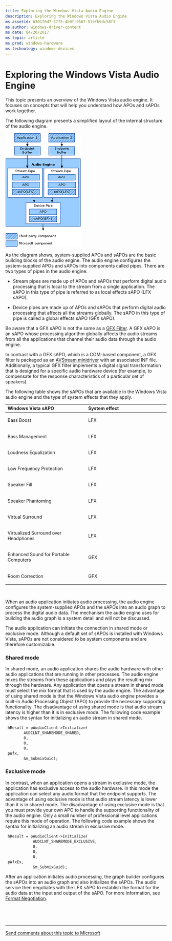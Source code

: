 ```yaml
---
title: Exploring the Windows Vista Audio Engine
description: Exploring the Windows Vista Audio Engine
ms.assetid: 6301f6d7-57f5-4b9f-9567-57efb9dc58f3
ms.author: windows-driver-content
ms.date: 04/20/2017
ms.topic: article
ms.prod: windows-hardware
ms.technology: windows-devices
---
```


# Exploring the Windows Vista Audio Engine


This topic presents an overview of the Windows Vista audio engine. It focuses on concepts that will help you understand how APOs and sAPOs work together.

The following diagram presents a simplified layout of the internal structure of the audio engine.

![diagram illustrating a windows vista audio engine simplified layout](images/sysfxapo-custom-details.png)

As the diagram shows, system-supplied APOs and sAPOs are the basic building blocks of the audio engine. The audio engine configures the system-supplied APOs and sAPOs into components called pipes. There are two types of pipes in the audio engine:

-   Stream pipes are made up of APOs and sAPOs that perform digital audio processing that is local to the stream from a single application. The sAPO in this type of pipe is referred to as local effects sAPO (LFX sAPO).

-   Device pipes are made up of APOs and sAPOs that perform digital audio processing that affects all the streams globally. The sAPO in this type of pipe is called a global effects sAPO (GFX sAPO).

Be aware that a GFX sAPO is not the same as a [GFX Filter](gfx-filters.md). A GFX sAPO is an sAPO whose processing algorithm globally affects the audio streams from all the applications that channel their audio data through the audio engine.

In contrast with a GFX sAPO, which is a COM-based component, a GFX filter is packaged as an [AVStream minidriver](https://msdn.microsoft.com/library/windows/hardware/ff560765) with an associated INF file. Additionally, a typical GFX filter implements a digital signal transformation that is designed for a specific audio hardware device (for example, to compensate for the response characteristics of a particular set of speakers).

The following table shows the sAPOs that are available in the Windows Vista audio engine and the type of system effects that they apply.

<table>
<colgroup>
<col width="50%" />
<col width="50%" />
</colgroup>
<thead>
<tr class="header">
<th align="left">Windows Vista sAPO</th>
<th align="left">System effect</th>
</tr>
</thead>
<tbody>
<tr class="odd">
<td align="left"><p>Bass Boost</p></td>
<td align="left"><p>LFX</p></td>
</tr>
<tr class="even">
<td align="left"><p>Bass Management</p></td>
<td align="left"><p>LFX</p></td>
</tr>
<tr class="odd">
<td align="left"><p>Loudness Equalization</p></td>
<td align="left"><p>LFX</p></td>
</tr>
<tr class="even">
<td align="left"><p>Low Frequency Protection</p></td>
<td align="left"><p>LFX</p></td>
</tr>
<tr class="odd">
<td align="left"><p>Speaker Fill</p></td>
<td align="left"><p>LFX</p></td>
</tr>
<tr class="even">
<td align="left"><p>Speaker Phantoming</p></td>
<td align="left"><p>LFX</p></td>
</tr>
<tr class="odd">
<td align="left"><p>Virtual Surround</p></td>
<td align="left"><p>LFX</p></td>
</tr>
<tr class="even">
<td align="left"><p>Virtualized Surround over Headphones</p></td>
<td align="left"><p>LFX</p></td>
</tr>
<tr class="odd">
<td align="left"><p>Enhanced Sound for Portable Computers</p></td>
<td align="left"><p>GFX</p></td>
</tr>
<tr class="even">
<td align="left"><p>Room Correction</p></td>
<td align="left"><p>GFX</p></td>
</tr>
</tbody>
</table>

 

When an audio application initiates audio processing, the audio engine configures the system-supplied APOs and the sAPOs into an audio graph to process the digital audio data. The mechanism the audio engine uses for building the audio graph is a system detail and will not be discussed.

The audio application can initiate the connection in shared mode or exclusive mode. Although a default set of sAPOs is installed with Windows Vista, sAPOs are not considered to be system components and are therefore customizable.

### <span id="shared_mode"></span><span id="SHARED_MODE"></span>Shared mode

In shared mode, an audio application shares the audio hardware with other audio applications that are running in other processes. The audio engine mixes the streams from these applications and plays the resulting mix through the hardware. Any application that opens a stream in shared mode must select the mix format that is used by the audio engine. The advantage of using shared mode is that the Windows Vista audio engine provides a built-in Audio Processing Object (APO) to provide the necessary supporting functionality. The disadvantage of using shared mode is that audio stream latency is higher than it is in exclusive mode. The following code example shows the syntax for initializing an audio stream in shared mode.

```
 hResult = pAudioClient->Initialize(
        AUDCLNT_SHAREMODE_SHARED, 
        0,
        0,
        0,
 pWfx,
        &m_SubmixGuid);
```

### <span id="exclusive_mode"></span><span id="EXCLUSIVE_MODE"></span>Exclusive mode

In contrast, when an application opens a stream in exclusive mode, the application has exclusive access to the audio hardware. In this mode the application can select any audio format that the endpoint supports. The advantage of using exclusive mode is that audio stream latency is lower than it is in shared mode. The disadvantage of using exclusive mode is that you must provide your own APO to handle the supporting functionality of the audio engine. Only a small number of professional level applications require this mode of operation. The following code example shows the syntax for initializing an audio stream in exclusive mode.

```
 hResult = pAudioClient->Initialize(
            AUDCLNT_SHAREMODE_EXCLUSIVE,
            0,
            0,
            0,  
 pWfxEx,
            &m_SubmixGuid);
```

After an application initiates audio processing, the graph builder configures the sAPOs into an audio graph and also initializes the sAPOs. The audio service then negotiates with the LFX sAPO to establish the format for the audio data at the input and output of the sAPO. For more information, see [Format Negotiation](format-negotiation.md).

 

 


--------------------
[Send comments about this topic to Microsoft](mailto:wsddocfb@microsoft.com?subject=Documentation%20feedback%20[audio\audio]:%20Exploring%20the%20Windows%20Vista%20Audio%20Engine%20%20RELEASE:%20%287/18/2016%29&body=%0A%0APRIVACY%20STATEMENT%0A%0AWe%20use%20your%20feedback%20to%20improve%20the%20documentation.%20We%20don't%20use%20your%20email%20address%20for%20any%20other%20purpose,%20and%20we'll%20remove%20your%20email%20address%20from%20our%20system%20after%20the%20issue%20that%20you're%20reporting%20is%20fixed.%20While%20we're%20working%20to%20fix%20this%20issue,%20we%20might%20send%20you%20an%20email%20message%20to%20ask%20for%20more%20info.%20Later,%20we%20might%20also%20send%20you%20an%20email%20message%20to%20let%20you%20know%20that%20we've%20addressed%20your%20feedback.%0A%0AFor%20more%20info%20about%20Microsoft's%20privacy%20policy,%20see%20http://privacy.microsoft.com/default.aspx. "Send comments about this topic to Microsoft")


